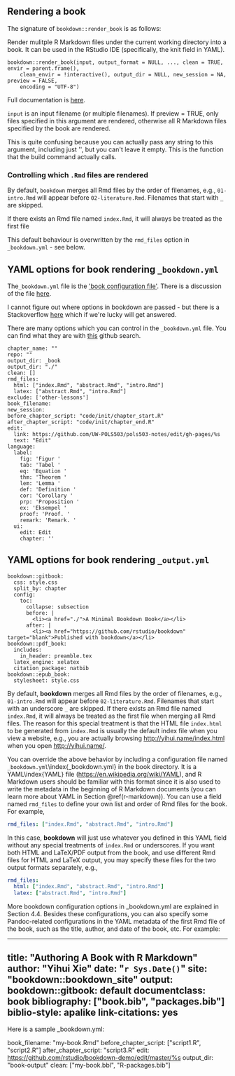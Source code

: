 ## Rendering a book

The signature of `bookdown::render_book` is as follows:

Render mulitple R Markdown files under the current working directory into a book. It can be used
in the RStudio IDE (specifically, the knit field in YAML).

```
bookdown::render_book(input, output_format = NULL, ..., clean = TRUE, envir = parent.frame(), 
    clean_envir = !interactive(), output_dir = NULL, new_session = NA, preview = FALSE, 
    encoding = "UTF-8")    
``` 

Full documentation is [here](https://cran.r-project.org/web/packages/bookdown/bookdown.pdf).

`input` is an input filename (or multiple filenames). If preview = TRUE, only files specified in this argument are rendered, otherwise all R Markdown files specified by the book are rendered.  

This is quite confusing because you can actually pass any string to this argument, including just '', but you can't leave it empty.  This is the function that the build command actually calls.

### Controlling which `.Rmd` files are rendered

By default, `bookdown` merges all Rmd files by the order of filenames, e.g., `01-intro.Rmd` will appear before `02-literature.Rmd`. Filenames that start with `_` are skipped.

If there exists an Rmd file named `index.Rmd`, it will always be treated as the first file 

This default behaviour is overwritten by the `rmd_files` option in `_bookdown.yml` - see below.

## YAML options for book rendering  `_bookdown.yml`

The`_bookdown.yml` file is the ['book configuration file'](https://github.com/cran/bookdown/blob/36d1b53c9436536019414e0f7c2b599fd4f42a4d/R/utils.R#L271). There is a discussion of the file [here](https://bookdown.org/yihui/bookdown/configuration.html).

I cannot figure out where options in bookdown are passed - but there is a Stackoverflow [here](http://stackoverflow.com/questions/40819213/r-bookdown-bookdown-yml) which if we're lucky will get answered.

There are many options which you can control in the `_bookdown.yml` file.  You can find what they are with [this](output) github search.

```
chapter_name: ""
repo: ""
output_dir: _book
output_dir: "./"
clean: []
rmd_files:
  html: ["index.Rmd", "abstract.Rmd", "intro.Rmd"]
  latex: ["abstract.Rmd", "intro.Rmd"]
exclude: ['other-lessons']
book_filename:
new_session:
before_chapter_script: "code/init/chapter_start.R"
after_chapter_script: "code/init/chapter_end.R"
edit:
  link: https://github.com/UW-POLS503/pols503-notes/edit/gh-pages/%s
  text: "Edit"
language:
  label:
    fig: 'Figur '
    tab: 'Tabel '
    eq: 'Equation '
    thm: 'Theorem '
    lem: 'Lemma '
    def: 'Definition '
    cor: 'Corollary '
    prp: 'Proposition '
    ex: 'Eksempel '
    proof: 'Proof. '
    remark: 'Remark. '
  ui:
    edit: Edit
    chapter: '' 
```


## YAML options for book rendering  `_output.yml`

````
bookdown::gitbook:
  css: style.css
  split_by: chapter
  config:
    toc:
      collapse: subsection
      before: |
        <li><a href="./">A Minimal Bookdown Book</a></li>
      after: |
        <li><a href="https://github.com/rstudio/bookdown" target="blank">Published with bookdown</a></li>
bookdown::pdf_book:
  includes:
    in_header: preamble.tex
  latex_engine: xelatex
  citation_package: natbib
bookdown::epub_book:
  stylesheet: style.css
````



By default, **bookdown** merges all Rmd files by the order of filenames, e.g., `01-intro.Rmd` will appear before `02-literature.Rmd`. Filenames that start with an underscore `_` are skipped. If there exists an Rmd file named `index.Rmd`, it will always be treated as the first file when merging all Rmd files. The reason for this special treatment is that the HTML file `index.html` to be generated from `index.Rmd` is usually the default index file when you view a website, e.g., you are actually browsing http://yihui.name/index.html when you open http://yihui.name/.

You can override the above behavior by including a configuration file named `_bookdown.yml`\index{\_bookdown.yml} in the book directory. It is a YAML\index{YAML} file (https://en.wikipedia.org/wiki/YAML), and R Markdown users should be familiar with this format since it is also used to write the metadata in the beginning of R Markdown documents (you can learn more about YAML in Section \@ref(r-markdown)). You can use a field named `rmd_files` to define your own list and order of Rmd files for the book. For example,

```yaml
rmd_files: ["index.Rmd", "abstract.Rmd", "intro.Rmd"]
```

In this case, **bookdown** will just use whatever you defined in this YAML field without any special treatments of `index.Rmd` or underscores. If you want both HTML and LaTeX/PDF output from the book, and use different Rmd files for HTML and LaTeX output, you may specify these files for the two output formats separately, e.g.,

```yaml
rmd_files:
  html: ["index.Rmd", "abstract.Rmd", "intro.Rmd"]
  latex: ["abstract.Rmd", "intro.Rmd"]
```


More bookdown configuration options in _bookdown.yml are explained in Section 4.4. Besides these configurations, you can also specify some Pandoc-related configurations in the YAML metadata of the first Rmd file of the book, such as the title, author, and date of the book, etc. For example:

--- 
title: "Authoring A Book with R Markdown"
author: "Yihui Xie"
date: "`r Sys.Date()`"
site: "bookdown::bookdown_site"
output:
  bookdown::gitbook: default
documentclass: book
bibliography: ["book.bib", "packages.bib"]
biblio-style: apalike
link-citations: yes
---



Here is a sample _bookdown.yml:

book_filename: "my-book.Rmd"
before_chapter_script: ["script1.R", "script2.R"]
after_chapter_script: "script3.R"
edit: https://github.com/rstudio/bookdown-demo/edit/master/%s
output_dir: "book-output"
clean: ["my-book.bbl", "R-packages.bib"]